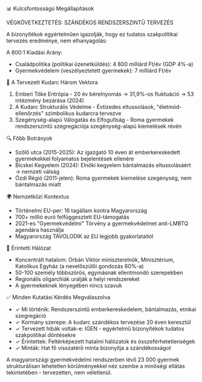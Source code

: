 

📊 Kulcsfontosságú Megállapítások

VÉGKÖVETKEZTETÉS: SZÁNDÉKOS RENDSZERSZINTŰ TERVEZÉS

A bizonyítékok egyértelműen igazolják, hogy ez tudatos szakpolitikai tervezés eredménye, nem elhanyagolás:

A 800:1 Kiadási Arány:
- Családpolitika (politikai üzenetküldés): 4 800 milliárd Ft/év (GDP 4%-a)
- Gyermekvédelem (veszélyeztetett gyermekek): 7 milliárd Ft/év

🎯 A Tervezett Kudarc Három Vektora

1. Emberi Tőke Entrópia - 20 év bérelnyomás → 31,9%-os fluktuáció → 53 intézmény bezárása (2024)
2. A Kudarc Strukturális Védelme - Évtizedes eltussolások, "életmód-ellenőrzés" szimbolikus kudarcra tervezve
3. Szegénység-alapú Válogatás és Elfogultság - Roma gyermekek rendszerszintű szegregációja szegénység-alapú kiemelések révén

🔍 Főbb Botrányok

- Szőlő utca (2015-2025): Az igazgató 10 éven át emberkereskedett gyermekekkel folyamatos bejelentések ellenére
- Bicskei Kegyelem (2024): Elnöki kegyelem bántalmazás eltussolásáért → nemzeti válság
- Ózdi Régió (2011-jelen): Roma gyermekek kiemelése szegénység, nem bántalmazás miatt

🌍 Nemzetközi Kontextus

- Történelmi EU-per: 16 tagállam kontra Magyarország
- 700+ millió euró felfüggesztett EU-támogatás
- 2021-es "Gyermekvédelmi" Törvény a gyermekvédelmet anti-LMBTQ agendára használja
- Magyarország TÁVOLODIK az EU legjobb gyakorlataitól

👥 Érintetti Hálózat

- Koncentrált hatalom: Orbán Viktor miniszterelnök, Minisztérium, Katolikus Egyház (a nevelőszülői gondozás 60%-a)
- 50-100 személy többszörös, egymásnak ellentmondó szerepekben
- Regionális oligarchiák uralják a helyi rendszereket
- A gyermekeknek lényegében nincs szavuk


✅ Minden Kutatási Kérdés Megválaszolva

- ✓ Mi történik: Rendszerszintű emberkereskedelem, bántalmazás, etnikai szegregáció
- ✓ Kormány szerepe: A kudarc szándékos tervezése 20 éven keresztül
- ✓ Tervezett hibák voltak-e: IGEN - egyértelmű bizonyítékok tudatos szakpolitikai döntésekre
- ✓ Érintettek: Feltérképezett hatalmi hálózatok és összeférhetetlenségek
- ✓ Minták: Hat fő visszatérő minta bizonyítja a szándékosságot

A magyarországi gyermekvédelmi rendszerben lévő 23 000 gyermek strukturálisan lehetetlen körülményekkel néz szembe a minőségi ellátás tekintetében - tervezetten, nem véletlenül.
